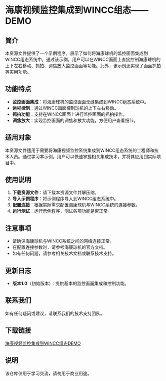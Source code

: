 # 海康视频监控集成到WINCC组态——DEMO

## 简介
本资源文件提供了一个示例程序，展示了如何将海康球机的监控画面集成到WINCC组态系统中。通过该示例，用户可以在WINCC画面上直接控制海康球机的上下左右移动、抓拍、调焦放大监控画面等功能。此外，该示例还实现了画面抓拍等实用功能。

## 功能特点
- **监控画面集成**：将海康球机的监控画面无缝集成到WINCC组态系统中。
- **远程控制**：通过WINCC画面控制球机的上下左右移动。
- **抓拍功能**：支持在WINCC画面上进行监控画面的抓拍操作。
- **调焦放大**：实现监控画面的调焦和放大功能，方便用户查看细节。

## 适用对象
本资源文件适用于需要将海康视频监控系统集成到WINCC组态系统的工程师和技术人员。通过学习本示例，用户可以快速掌握相关集成技术，并将其应用到实际项目中。

## 使用说明
1. **下载资源文件**：请下载本资源文件并解压缩。
2. **导入示例程序**：将示例程序导入到WINCC组态系统中。
3. **配置连接**：根据实际需求配置海康球机与WINCC系统的连接参数。
4. **运行测试**：运行示例程序，测试各项功能是否正常。

## 注意事项
- 请确保海康球机与WINCC系统之间的网络连接正常。
- 在配置连接参数时，请参考海康球机的官方文档。
- 如有任何问题，请参考相关技术文档或联系技术支持。

## 更新日志
- **版本1.0**（初始版本）：提供基本的监控画面集成和控制功能。

## 联系我们
如有任何疑问或建议，请联系我们的技术支持团队。

## 下载链接
[海康视频监控集成到WINCC组态DEMO](https://pan.quark.cn/s/a6858ba4200c)

## 说明

该仓库仅用于学习交流，请勿用于商业用途。
